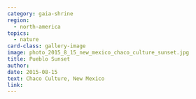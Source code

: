 ```yaml
---
category: gaia-shrine
region:
  - north-america
topics:
  - nature
card-class: gallery-image
image: photo_2015_8_15_new_mexico_chaco_culture_sunset.jpg
title: Pueblo Sunset
author:
date: 2015-08-15
text: Chaco Culture, New Mexico
link:
---
```

